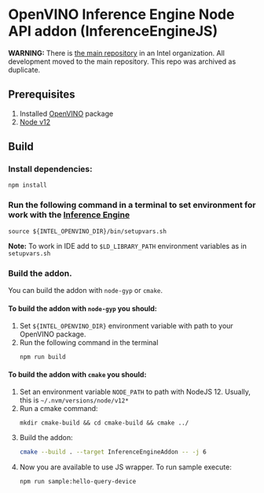 # OpenVINO Inference Engine Node API addon (InferenceEngineJS)

**WARNING:** There is [the main repository](https://github.com/intel/inference-engine-node) in an Intel organization. All development moved to the main repository. This repo was archived as duplicate.

## Prerequisites
1. Installed [OpenVINO](https://github.com/opencv/dldt) package
2. [Node v12](https://nodejs.org/dist/latest-v12.x/)

## Build
### Install dependencies:
```console
npm install
```

### Run the following command in a terminal to set environment for work with the [Inference Engine](https://github.com/opencv/dldt/tree/2019/inference-engine)
```console
source ${INTEL_OPENVINO_DIR}/bin/setupvars.sh
```
**Note:** To work in IDE add to `$LD_LIBRARY_PATH` environment variables as in `setupvars.sh`
### Build the addon. 
You can build the addon with `node-gyp` or `cmake`.
#### To build the addon with `node-gyp` you should:
1. Set `${INTEL_OPENVINO_DIR}` environment variable with path to your OpenVINO package.
2. Run the following command in the terminal
    ```console
    npm run build
    ```
#### To build the addon with `cmake` you should:
1. Set an environment variable `NODE_PATH` to path with NodeJS 12. Usually, this is `~/.nvm/versions/node/v12*`
2. Run a cmake command:
    ```console
    mkdir cmake-build && cd cmake-build && cmake ../
    ``` 
3. Build the addon:
    ```sh
    cmake --build . --target InferenceEngineAddon -- -j 6
    ```
4. Now you are available to use JS wrapper. To run sample execute:
    ```console
    npm run sample:hello-query-device
    ```
